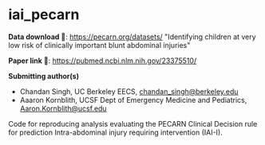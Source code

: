 # iai_pecarn

**Data download 🔗**: https://pecarn.org/datasets/ "Identifying children at very low risk of clinically important blunt abdominal injuries"

**Paper link 📄**: https://pubmed.ncbi.nlm.nih.gov/23375510/

**Submitting author(s)**
- Chandan Singh, UC Berkeley EECS, chandan_singh@berkeley.edu 
-  Aaaron Kornblith, UCSF Dept of Emergency Medicine and Pediatrics, Aaron.Kornblith@ucsf.edu

Code for reproducing analysis evaluating the PECARN Clinical Decision rule for prediction Intra-abdominal injury requiring intervention (IAI-I).
